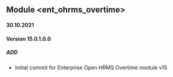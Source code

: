 ## Module <ent_ohrms_overtime>

#### 30.10.2021
#### Version 15.0.1.0.0
##### ADD
- Initial commit for Enterprise Open HRMS Overtime module v15

